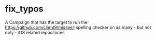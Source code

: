 # fix_typos
A Campaign that has the target to run the https://github.com/client9/misspell spelling checker on as many - but not only - iOS related repositories
